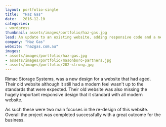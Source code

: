 ```yaml
---
layout: portfolio-single
title:  "Haz Gas"
date:   2016-12-10
categories:
- wordpress
thumbnail: assets/images/portfolio/haz-gas.jpg
lead: An update to an existing website, adding responsive code and a new look
company: "Haz Gas"
website: "hazgas.com.au"
images:
- assets/images/portfolio/haz-gas.jpg
- assets/images/portfolio/masonboro-partners.jpg
- assets/images/portfolio/202-strong.jpg
---
```


Rimac Storage Systems, was a new design for a website that had aged. Their old website although it still had a modern feel wasn't up to the standards that were expected. Their old website was also missing the hugely important responsive design that it standard with all modern website.

As such these were two main focuses in the re-design of this website. Overall the project was completed successfully with a great outcome for the business.
